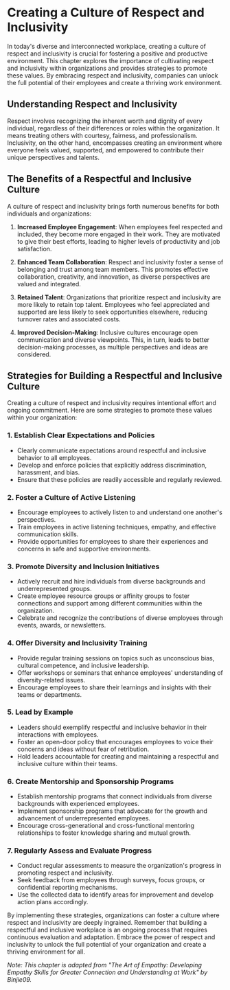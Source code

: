 Creating a Culture of Respect and Inclusivity
========================================================

In today's diverse and interconnected workplace, creating a culture of respect and inclusivity is crucial for fostering a positive and productive environment. This chapter explores the importance of cultivating respect and inclusivity within organizations and provides strategies to promote these values. By embracing respect and inclusivity, companies can unlock the full potential of their employees and create a thriving work environment.

Understanding Respect and Inclusivity
-------------------------------------

Respect involves recognizing the inherent worth and dignity of every individual, regardless of their differences or roles within the organization. It means treating others with courtesy, fairness, and professionalism. Inclusivity, on the other hand, encompasses creating an environment where everyone feels valued, supported, and empowered to contribute their unique perspectives and talents.

The Benefits of a Respectful and Inclusive Culture
--------------------------------------------------

A culture of respect and inclusivity brings forth numerous benefits for both individuals and organizations:

1. **Increased Employee Engagement**: When employees feel respected and included, they become more engaged in their work. They are motivated to give their best efforts, leading to higher levels of productivity and job satisfaction.

2. **Enhanced Team Collaboration**: Respect and inclusivity foster a sense of belonging and trust among team members. This promotes effective collaboration, creativity, and innovation, as diverse perspectives are valued and integrated.

3. **Retained Talent**: Organizations that prioritize respect and inclusivity are more likely to retain top talent. Employees who feel appreciated and supported are less likely to seek opportunities elsewhere, reducing turnover rates and associated costs.

4. **Improved Decision-Making**: Inclusive cultures encourage open communication and diverse viewpoints. This, in turn, leads to better decision-making processes, as multiple perspectives and ideas are considered.

Strategies for Building a Respectful and Inclusive Culture
----------------------------------------------------------

Creating a culture of respect and inclusivity requires intentional effort and ongoing commitment. Here are some strategies to promote these values within your organization:

### 1. Establish Clear Expectations and Policies

* Clearly communicate expectations around respectful and inclusive behavior to all employees.
* Develop and enforce policies that explicitly address discrimination, harassment, and bias.
* Ensure that these policies are readily accessible and regularly reviewed.

### 2. Foster a Culture of Active Listening

* Encourage employees to actively listen to and understand one another's perspectives.
* Train employees in active listening techniques, empathy, and effective communication skills.
* Provide opportunities for employees to share their experiences and concerns in safe and supportive environments.

### 3. Promote Diversity and Inclusion Initiatives

* Actively recruit and hire individuals from diverse backgrounds and underrepresented groups.
* Create employee resource groups or affinity groups to foster connections and support among different communities within the organization.
* Celebrate and recognize the contributions of diverse employees through events, awards, or newsletters.

### 4. Offer Diversity and Inclusivity Training

* Provide regular training sessions on topics such as unconscious bias, cultural competence, and inclusive leadership.
* Offer workshops or seminars that enhance employees' understanding of diversity-related issues.
* Encourage employees to share their learnings and insights with their teams or departments.

### 5. Lead by Example

* Leaders should exemplify respectful and inclusive behavior in their interactions with employees.
* Foster an open-door policy that encourages employees to voice their concerns and ideas without fear of retribution.
* Hold leaders accountable for creating and maintaining a respectful and inclusive culture within their teams.

### 6. Create Mentorship and Sponsorship Programs

* Establish mentorship programs that connect individuals from diverse backgrounds with experienced employees.
* Implement sponsorship programs that advocate for the growth and advancement of underrepresented employees.
* Encourage cross-generational and cross-functional mentoring relationships to foster knowledge sharing and mutual growth.

### 7. Regularly Assess and Evaluate Progress

* Conduct regular assessments to measure the organization's progress in promoting respect and inclusivity.
* Seek feedback from employees through surveys, focus groups, or confidential reporting mechanisms.
* Use the collected data to identify areas for improvement and develop action plans accordingly.

By implementing these strategies, organizations can foster a culture where respect and inclusivity are deeply ingrained. Remember that building a respectful and inclusive workplace is an ongoing process that requires continuous evaluation and adaptation. Embrace the power of respect and inclusivity to unlock the full potential of your organization and create a thriving environment for all.

*Note: This chapter is adapted from "The Art of Empathy: Developing Empathy Skills for Greater Connection and Understanding at Work" by Binjie09.*
